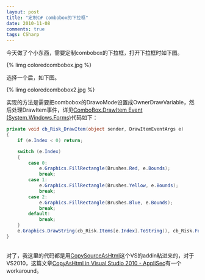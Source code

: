 ```yaml
---
layout: post
title: "定制C# combobox的下拉框"
date: 2010-11-08
comments: true
tags: CSharp
---
```

<p>今天做了个小东西，需要定制combobox的下拉框，打开下拉框时如下图。</p>

{% limg coloredcombobox.jpg %}

选择一个后，如下图。

{% limg coloredcombobox2.jpg %}

实现的方法是需要把combobox的DrawoMode设置成OwnerDrawVariable，然后处理DrawItem事件，详见<a href="http://msdn.microsoft.com/en-us/library/system.windows.forms.combobox.drawitem.aspx">ComboBox.DrawItem Event (System.Windows.Forms)</a>代码如下：</p>

```csharp
private void cb_Risk_DrawItem(object sender, DrawItemEventArgs e)
{
    if (e.Index < 0) return;

    switch (e.Index)
    {
        case 0:
            e.Graphics.FillRectangle(Brushes.Red, e.Bounds);
            break;
        case 1:
            e.Graphics.FillRectangle(Brushes.Yellow, e.Bounds);
            break;
        case 2:
            e.Graphics.FillRectangle(Brushes.Blue, e.Bounds);
            break;
        default:
            break;
    }
    e.Graphics.DrawString(cb_Risk.Items[e.Index].ToString(), cb_Risk.Font, Brushes.Black, (RectangleF)e.Bounds);
}
```

<p><br />对了，我这里的代码都是用<a href="http://copysourceashtml.codeplex.com/">CopySourceAsHtml</a>这个VS的addin粘进来的，对于VS2010，这篇文章<a href="http://blogs.microsoft.co.il/blogs/applisec/archive/2010/02/25/copyashtml-in-visual-studio-2010.aspx">CopyAsHtml in Visual Studio 2010 - AppliSec</a>有一个workaround。</p>
<p><br /><br /></p>
